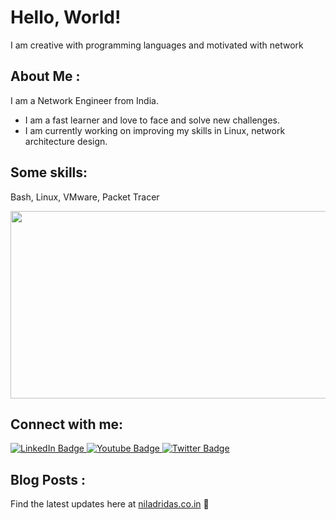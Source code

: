 # Hello, World!
  I am creative with programming languages and motivated with network

## About Me :
I am a Network Engineer from India.

- I am a fast learner and love to face and solve new challenges.
- I am currently working on improving my skills in Linux, network architecture design.

## Some skills:
Bash, Linux, VMware, Packet Tracer

<div align="center">
  <img src="https://media.giphy.com/media/dWesBcTLavkZuG35MI/giphy.gif" width="600" height="300"/>
</div>

## Connect with me:
<div id="badges">
  <a href="https://in.linkedin.com/in/niladrridas">
    <img src="https://img.shields.io/badge/LinkedIn-blue?style=for-the-badge&logo=linkedin&logoColor=white" alt="LinkedIn Badge"/>
  </a>
  <a href="https://youtube.com/@niladrridas">
    <img src="https://img.shields.io/badge/YouTube-red?style=for-the-badge&logo=youtube&logoColor=white" alt="Youtube Badge"/>
  </a>
  <a href="https://x.com/niladrridas">
    <img src="https://img.shields.io/badge/Twitter-blue?style=for-the-badge&logo=twitter&logoColor=white" alt="Twitter Badge"/>
  </a>
</div>

## Blog Posts :

Find the latest updates here at [niladridas.co.in](https://niladridas.co.in) 🤝
